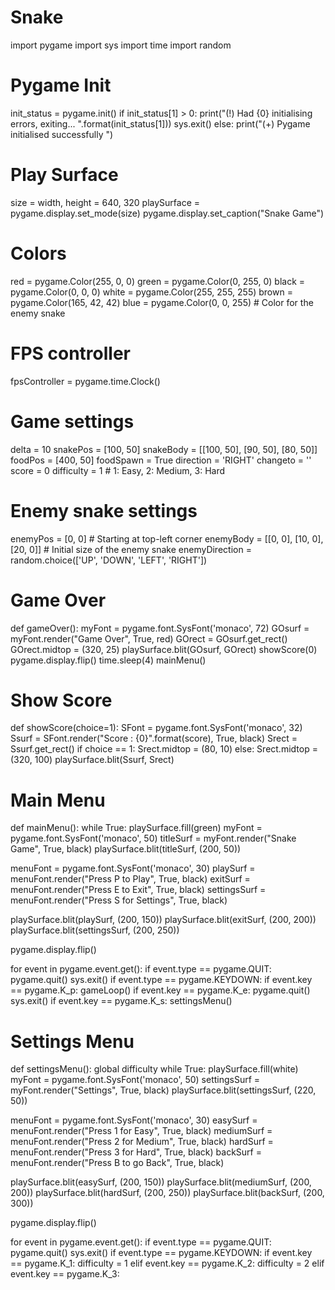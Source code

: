# Snake
import pygame
import sys
import time
import random

# Pygame Init
init_status = pygame.init()
if init_status[1] > 0:
print("(!) Had {0} initialising errors, exiting... ".format(init_status[1]))
sys.exit()
else:
print("(+) Pygame initialised successfully ")

# Play Surface
size = width, height = 640, 320
playSurface = pygame.display.set_mode(size)
pygame.display.set_caption("Snake Game")

# Colors
red = pygame.Color(255, 0, 0)
green = pygame.Color(0, 255, 0)
black = pygame.Color(0, 0, 0)
white = pygame.Color(255, 255, 255)
brown = pygame.Color(165, 42, 42)
blue = pygame.Color(0, 0, 255) # Color for the enemy snake

# FPS controller
fpsController = pygame.time.Clock()

# Game settings
delta = 10
snakePos = [100, 50]
snakeBody = [[100, 50], [90, 50], [80, 50]]
foodPos = [400, 50]
foodSpawn = True
direction = 'RIGHT'
changeto = ''
score = 0
difficulty = 1 # 1: Easy, 2: Medium, 3: Hard

# Enemy snake settings
enemyPos = [0, 0] # Starting at top-left corner
enemyBody = [[0, 0], [10, 0], [20, 0]] # Initial size of the enemy snake
enemyDirection = random.choice(['UP', 'DOWN', 'LEFT', 'RIGHT'])

# Game Over
def gameOver():
myFont = pygame.font.SysFont('monaco', 72)
GOsurf = myFont.render("Game Over", True, red)
GOrect = GOsurf.get_rect()
GOrect.midtop = (320, 25)
playSurface.blit(GOsurf, GOrect)
showScore(0)
pygame.display.flip()
time.sleep(4)
mainMenu()

# Show Score
def showScore(choice=1):
SFont = pygame.font.SysFont('monaco', 32)
Ssurf = SFont.render("Score : {0}".format(score), True, black)
Srect = Ssurf.get_rect()
if choice == 1:
Srect.midtop = (80, 10)
else:
Srect.midtop = (320, 100)
playSurface.blit(Ssurf, Srect)

# Main Menu
def mainMenu():
while True:
playSurface.fill(green)
myFont = pygame.font.SysFont('monaco', 50)
titleSurf = myFont.render("Snake Game", True, black)
playSurface.blit(titleSurf, (200, 50))

menuFont = pygame.font.SysFont('monaco', 30)
playSurf = menuFont.render("Press P to Play", True, black)
exitSurf = menuFont.render("Press E to Exit", True, black)
settingsSurf = menuFont.render("Press S for Settings", True, black)

playSurface.blit(playSurf, (200, 150))
playSurface.blit(exitSurf, (200, 200))
playSurface.blit(settingsSurf, (200, 250))

pygame.display.flip()

for event in pygame.event.get():
if event.type == pygame.QUIT:
pygame.quit()
sys.exit()
if event.type == pygame.KEYDOWN:
if event.key == pygame.K_p:
gameLoop()
if event.key == pygame.K_e:
pygame.quit()
sys.exit()
if event.key == pygame.K_s:
settingsMenu()

# Settings Menu
def settingsMenu():
global difficulty
while True:
playSurface.fill(white)
myFont = pygame.font.SysFont('monaco', 50)
settingsSurf = myFont.render("Settings", True, black)
playSurface.blit(settingsSurf, (220, 50))

menuFont = pygame.font.SysFont('monaco', 30)
easySurf = menuFont.render("Press 1 for Easy", True, black)
mediumSurf = menuFont.render("Press 2 for Medium", True, black)
hardSurf = menuFont.render("Press 3 for Hard", True, black)
backSurf = menuFont.render("Press B to go Back", True, black)

playSurface.blit(easySurf, (200, 150))
playSurface.blit(mediumSurf, (200, 200))
playSurface.blit(hardSurf, (200, 250))
playSurface.blit(backSurf, (200, 300))

pygame.display.flip()

for event in pygame.event.get():
if event.type == pygame.QUIT:
pygame.quit()
sys.exit()
if event.type == pygame.KEYDOWN:
if event.key == pygame.K_1:
difficulty = 1
elif event.key == pygame.K_2:
difficulty = 2
elif event.key == pygame.K_3:
